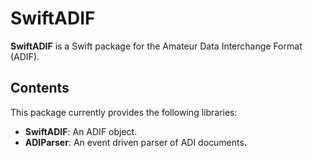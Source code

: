 # SwiftADIF

**SwiftADIF** is a Swift package for the Amateur Data Interchange Format (ADIF).


## Contents

This package currently provides the following libraries:

- **SwiftADIF**: An ADIF object.
- **ADIParser**: An event driven parser of ADI documents.

